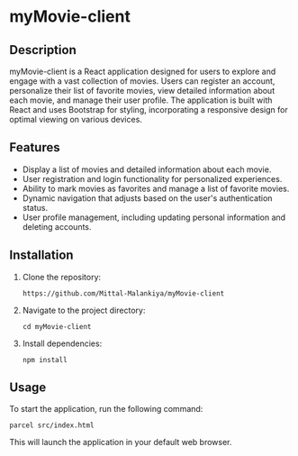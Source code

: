 # myMovie-client

## Description

myMovie-client is a React application designed for users to explore and engage with a vast collection of movies. Users can register an account, personalize their list of favorite movies, view detailed information about each movie, and manage their user profile. The application is built with React and uses Bootstrap for styling, incorporating a responsive design for optimal viewing on various devices.

## Features

- Display a list of movies and detailed information about each movie.
- User registration and login functionality for personalized experiences.
- Ability to mark movies as favorites and manage a list of favorite movies.
- Dynamic navigation that adjusts based on the user's authentication status.
- User profile management, including updating personal information and deleting accounts.

## Installation

1. Clone the repository:

   ```
   https://github.com/Mittal-Malankiya/myMovie-client
   ```

2. Navigate to the project directory:

   ```
   cd myMovie-client
   ```

3. Install dependencies:
   ```
   npm install
   ```

## Usage

To start the application, run the following command:

```
parcel src/index.html
```

This will launch the application in your default web browser.
